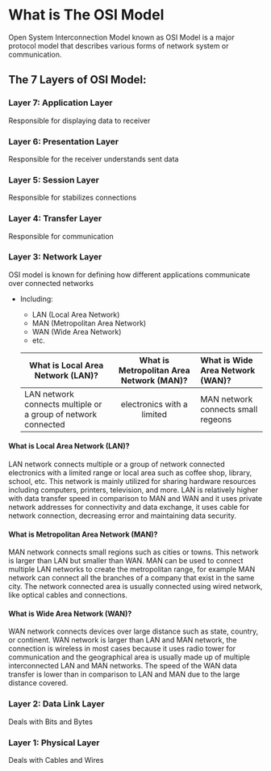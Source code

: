 # What is The OSI Model 
Open System Interconnection Model known as OSI Model is a major protocol model that describes various forms of network system or communication.






## The 7 Layers of OSI Model: 


### Layer 7: Application Layer
Responsible for displaying data to receiver

### Layer 6: Presentation Layer
Responsible for the receiver understands sent data 

### Layer 5: Session Layer
Responsible for stabilizes connections

### Layer 4: Transfer Layer
Responsible for communication

### Layer 3: Network Layer

OSI model is known for defining how different applications communicate over connected networks
* Including: 
  * LAN (Local Area Network) 
  * MAN (Metropolitan Area Network)
  * WAN (Wide Area Network)
  * etc.

  | What is Local Area Network (LAN)?   | What is Metropolitan Area Network (MAN)? | What is Wide Area Network (WAN)? | 
  |-------------------------------------|:----------------------------------------:|:---------------------------------|
  | LAN network connects multiple or a group of network connected | electronics with a limited | MAN network connects small regeons | WAN network connects devices over large distance |




#### What is Local Area Network (LAN)?
LAN network connects multiple or a group of network connected electronics with a limited range or local area such as coffee shop, library, school, etc.
This network is mainly utilized for sharing hardware resources including computers, printers, television, and more. LAN is relatively higher with data transfer speed in comparison to MAN and WAN and it uses private network addresses for connectivity and data exchange, it uses cable for network connection, decreasing error and maintaining data security.

#### What is Metropolitan Area Network (MAN)?
MAN network connects small regions such as cities or towns. This network is larger than LAN but smaller than WAN. 
MAN can be used to connect multiple LAN networks to create the metropolitan range, for example MAN network can connect all the branches of a company that exist in the same city. 
The network connected area is usually connected using wired network, like optical cables and connections.

#### What is Wide Area Network (WAN)?
WAN network connects devices over large distance such as state, country, or continent. WAN network is larger than LAN and MAN network, the connection is wireless in most cases because it uses radio tower for communication and the geographical area is usually made up of multiple interconnected LAN and MAN networks. 
The speed of the WAN data transfer is lower than in comparison to LAN and MAN due to the large distance covered.



### Layer 2: Data Link Layer
Deals with Bits and Bytes

### Layer 1: Physical Layer
Deals with Cables and Wires
